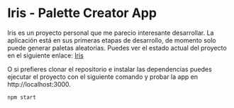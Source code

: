 # Iris - Palette Creator App

Iris es un proyecto personal que me parecio interesante desarrollar. La aplicación está en sus primeras etapas de desarrollo, de momento solo puede generar paletas aleatorias.
Puedes ver el estado actual del proyecto en el siguiente enlace: [Iris](https://iris-brakito.vercel.app/)

O si prefieres clonar el repositorio e instalar las dependencias puedes ejecutar el proyecto con el siguiente comando y probar la app en http://localhost:3000.
```bash
npm start
```

